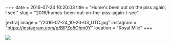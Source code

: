 +++
date = 2016-07-24 10:20:03
title = "Hume's been out on the piss again, I see."
slug = "2016/humes-been-out-on-the-piss-again-i-see"

[extra]
image = "/2016-07-24_10-20-03_UTC.jpg"
instagram = "https://instagram.com/p/BIPZo5Ohm0Y"
location = "Royal Mile"
+++

<img src="/2016-07-24_10-20-03_UTC.jpg" />

